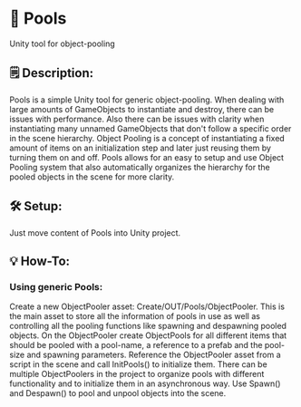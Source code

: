 # 🌊 Pools
Unity tool for object-pooling

## 🗒️ Description:
Pools is a simple Unity tool for generic object-pooling. When dealing with large amounts of GameObjects to instantiate and destroy, there can be issues with performance. Also there can be issues with clarity when instantiating many unnamed GameObjects that don't follow a specific order in the scene hierarchy. Object Pooling is a concept of instantiating a fixed amount of items on an initialization step and later just reusing them by turning them on and off. Pools allows for an easy to setup and use Object Pooling system that also automatically organizes the hierarchy for the pooled objects in the scene for more clarity.

## 🛠️ Setup:
Just move content of Pools into Unity project.

## 💡 How-To:

### Using generic Pools:

Create a new ObjectPooler asset: Create/OUT/Pools/ObjectPooler. This is the main asset to store all the information of pools in use as well as controlling all the pooling functions like spawning and despawning pooled objects. On the ObjectPooler create ObjectPools for all different items that should be pooled with a pool-name, a reference to a prefab and the pool-size and spawning parameters. Reference the ObjectPooler asset from a script in the scene and call InitPools() to initialize them. There can be multiple ObjectPoolers in the project to organize pools with different functionality and to initialize them in an asynchronous way. Use Spawn() and Despawn() to pool and unpool objects into the scene.

